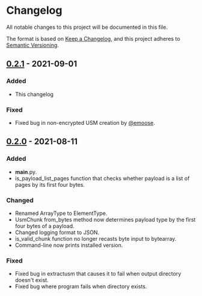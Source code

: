 # Changelog
All notable changes to this project will be documented in this file.

The format is based on [Keep a Changelog](https://keepachangelog.com/en/1.0.0/),
and this project adheres to [Semantic Versioning](https://semver.org/spec/v2.0.0.html).

## [0.2.1] - 2021-09-01
### Added
- This changelog

### Fixed
- Fixed bug in non-encrypted USM creation by [@emoose](https://github.com/emoose).

## [0.2.0] - 2021-08-11
### Added
- __main__.py.
- is_payload_list_pages function that checks whether payload is a list of pages by its first four bytes.

### Changed
- Renamed ArrayType to ElementType.
- UsmChunk from_bytes method now determines payload type by the first four bytes of a payload. 
- Changed logging format to JSON.
- is_valid_chunk function no longer recasts byte input to bytearray.
- Command-line now prints installed version.

### Fixed
- Fixed bug in extractusm that causes it to fail when output directory doesn't exist.
- Fixed bug where program fails when directory exists.

[0.2.1]: https://github.com/donmai-me/WannaCRI/compare/0.2.0...0.2.1
[0.2.0]: https://github.com/donmai-me/WannaCRI/compare/0.1.0...0.2.0
